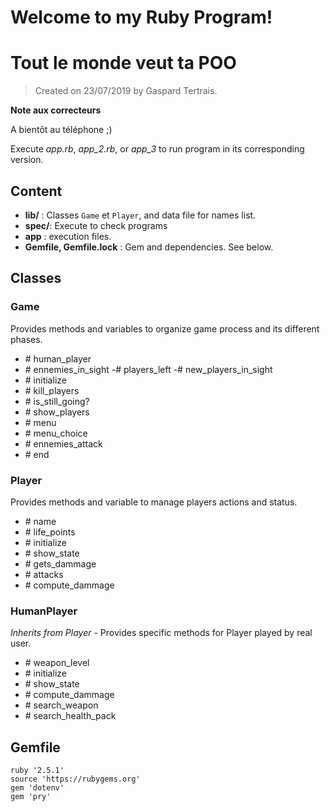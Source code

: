 # Welcome to my Ruby Program!

# Tout le monde veut ta POO

> Created on 23/07/2019 by Gaspard Tertrais.

**Note aux correcteurs**

A bientôt au téléphone ;)

Execute *app.rb*, *app_2.rb*, or *app_3* to run program in its corresponding version.

## Content

- **lib/** : Classes `Game` et `Player`, and data file for names list.
- **spec/**: Execute to check programs
- **app** : execution files.
- **Gemfile, Gemfile.lock** : Gem and dependencies. See below.

## Classes

### Game

Provides methods and variables to organize game process and its different phases.

- \# human_player
- \# ennemies_in_sight
-\# players_left
-\# new_players_in_sight
- \# initialize
- \# kill_players
- \# is_still_going?
- \# show_players
- \# menu
- \# menu_choice
- \# ennemies_attack
- \# end


### Player

Provides methods and variable to manage players actions and status.

- \# name
- \# life_points
- \# initialize
- \# show_state
- \# gets_dammage
- \# attacks
- \# compute_dammage

### HumanPlayer

*Inherits from Player* - Provides specific methods for Player played by real user.

- \# weapon_level
- \# initialize
- \# show_state
- \# compute_dammage
- \# search_weapon
- \# search_health_pack

## Gemfile

```
ruby '2.5.1'
source 'https://rubygems.org'
gem 'dotenv'
gem 'pry'


